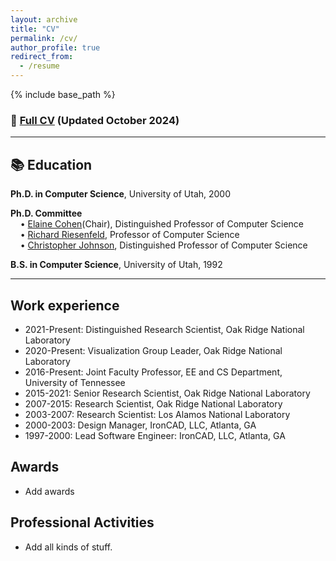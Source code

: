 ```yaml
---
layout: archive
title: "CV"
permalink: /cv/
author_profile: true
redirect_from:
  - /resume
---
```


{% include base_path %}

### 📄 [Full CV](/files/Dave_Pugmire_CV.pdf) (Updated October 2024)

---

## 📚 Education

**Ph.D. in Computer Science**, University of Utah, 2000

**Ph.D. Committee**  
&nbsp;&nbsp;&nbsp;&nbsp;• [Elaine Cohen](https://www.cs.utah.edu/~cohen)(Chair), Distinguished Professor of Computer Science  
&nbsp;&nbsp;&nbsp;&nbsp;• [Richard Riesenfeld](https://users.cs.utah.edu/~rfr/), Professor of Computer Science  
&nbsp;&nbsp;&nbsp;&nbsp;• [Christopher Johnson](https://www.sci.utah.edu/people/crj.html), Distinguished Professor of Computer Science

**B.S. in Computer Science**, University of Utah, 1992

---

## Work experience

- 2021-Present: Distinguished Research Scientist, Oak Ridge National Laboratory
- 2020-Present: Visualization Group Leader, Oak Ridge National Laboratory
- 2016-Present: Joint Faculty Professor, EE and CS Department, University of Tennessee
- 2015-2021: Senior Research Scientist, Oak Ridge National Laboratory
- 2007-2015: Research Scientist, Oak Ridge National Laboratory
- 2003-2007: Research Scientist: Los Alamos National Laboratory
- 2000-2003: Design Manager, IronCAD, LLC, Atlanta, GA
- 1997-2000: Lead Software Engineer: IronCAD, LLC, Atlanta, GA

## Awards

- Add awards

## Professional Activities

- Add all kinds of stuff.
